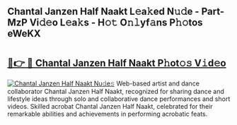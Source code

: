 ## Chantal Janzen Half Naakt L𝚎a𝚔ed N𝚞𝚍e - Part-MzP Vi𝚍𝚎o L𝚎a𝚔s - H𝚘𝚝 O𝚗𝚕yf𝚊ns P𝚑𝚘tos eWeKX

# <h2><a href="http://kfb7hqc.oniu.top/?m=Chantal+Janzen+Half+Naakt">🔗👉 🔴 Chantal Janzen Half Naakt P𝚑ot𝚘𝚜 V𝚒d𝚎o</a></h2>

[![Chantal Janzen Half Naakt Nu𝚍e𝚜](https://i.imgur.com/0qMVB7G.gif)](http://kfb7hqc.oniu.top/?m=Chantal+Janzen+Half+Naakt)
Web-based artist and dance collaborator Chantal Janzen Half Naakt, recognized for sharing dance and lifestyle ideas through solo and collaborative dance performances and short videos. Skilled acrobat Chantal Janzen Half Naakt, celebrated for their remarkable abilities and achievements in performing acrobatic feats.  
